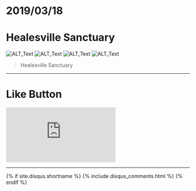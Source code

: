 # 2019/03/18
# Healesville Sanctuary

![ALT_Text](https://s9443112.github.io/github_blog/2019/2019-03-18/IMG_0353.JPG)
![ALT_Text](https://s9443112.github.io/github_blog/2019/2019-03-18/IMG_3915.JPG)
![ALT_Text](https://s9443112.github.io/github_blog/2019/2019-03-18/IMG_3913.JPG)
![ALT_Text](https://s9443112.github.io/github_blog/2019/2019-03-18/IMG_3917.JPG)

>Healesville Sanctuary



* * *

# Like Button

<iframe class="lc-margin-top-64 lc-margin-bottom-32 lc-mobile" data-v-b66e9a5a="" frameborder="0" src="https://button.like.co/in/embed/s9443112/button"> </iframe>

* * *

{% if site.disqus.shortname %}
  {% include disqus_comments.html %}
{% endif %}